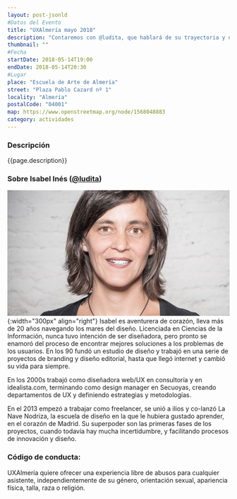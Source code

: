 ```yaml
---
layout: post-jsonld
#Datos del Evento
title: "UXAlmería mayo 2018"
description: "Contaremos con @ludita, que hablará de su trayectoria y destripará algunos proyectos en los que ha participado 😍"
thumbnail: ""
#Fecha
startDate: 2018-05-14T19:00
endDate: 2018-05-14T20:30
#Lugar
place: "Escuela de Arte de Almería"
street: "Plaza Pablo Cazard nº 1"
locality: "Almería"
postalCode: "04001"
map: https://www.openstreetmap.org/node/1568048883
category: actividades
---
```


### Descripción

{{page.description}}

### Sobre Isabel Inés ([@ludita](https://twitter.com/ludita))

![ludita](/recursos/2018-05-14/ludita.jpeg){:width="300px" align="right"}
Isabel es aventurera de corazón, lleva más de 20 años navegando los mares del diseño. Licenciada en Ciencias de la Información, nunca tuvo intención de ser diseñadora, pero pronto se enamoró del proceso de encontrar mejores soluciones a los problemas de los usuarios. En los 90 fundó un estudio de diseño y trabajó en una serie de proyectos de branding y diseño editorial, hasta que llegó internet y cambió su vida para siempre.

En los 2000s trabajó como diseñadora web/UX en consultoría y en idealista.com, terminando como design manager en Secuoyas, creando departamentos de UX y definiendo estrategias y metodologías.

En el 2013 empezó a trabajar como freelancer, se unió a ilios y co-lanzó La Nave Nodriza, la escuela de diseño en la que le hubiera gustado aprender, en el corazón de Madrid. Su superpoder son las primeras fases de los proyectos, cuando todavía hay mucha incertidumbre, y facilitando procesos de innovación y diseño.

### Código de conducta:

UXAlmería quiere ofrecer una experiencia libre de abusos para cualquier asistente, independientemente de su género, orientación sexual, apariencia física, talla, raza o religión.
